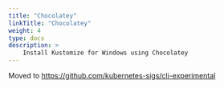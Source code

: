 ```yaml
---
title: "Chocolatey"
linkTitle: "Chocolatey"
weight: 4
type: docs
description: >
    Install Kustomize for Windows using Chocolatey
---
```


<meta http-equiv="refresh" content="0; url=https://kubectl.docs.kubernetes.io/installation/kustomize/chocolatey/" />


Moved to https://github.com/kubernetes-sigs/cli-experimental